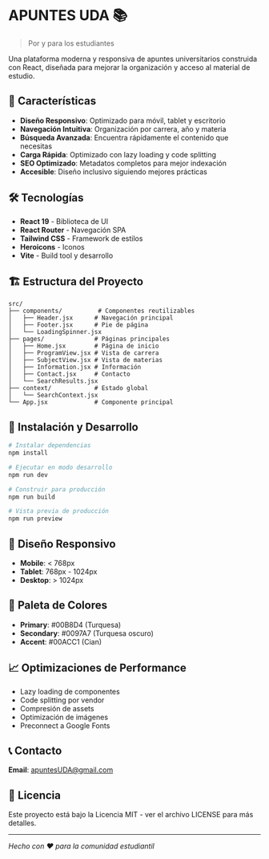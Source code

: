 # APUNTES UDA 📚

> Por y para los estudiantes

Una plataforma moderna y responsiva de apuntes universitarios construida con React, diseñada para mejorar la organización y acceso al material de estudio.

## 🚀 Características

- **Diseño Responsivo**: Optimizado para móvil, tablet y escritorio
- **Navegación Intuitiva**: Organización por carrera, año y materia
- **Búsqueda Avanzada**: Encuentra rápidamente el contenido que necesitas
- **Carga Rápida**: Optimizado con lazy loading y code splitting
- **SEO Optimizado**: Metadatos completos para mejor indexación
- **Accesible**: Diseño inclusivo siguiendo mejores prácticas

## 🛠️ Tecnologías

- **React 19** - Biblioteca de UI
- **React Router** - Navegación SPA
- **Tailwind CSS** - Framework de estilos
- **Heroicons** - Iconos
- **Vite** - Build tool y desarrollo

## 🏗️ Estructura del Proyecto

```
src/
├── components/          # Componentes reutilizables
│   ├── Header.jsx      # Navegación principal
│   ├── Footer.jsx      # Pie de página
│   └── LoadingSpinner.jsx
├── pages/              # Páginas principales
│   ├── Home.jsx        # Página de inicio
│   ├── ProgramView.jsx # Vista de carrera
│   ├── SubjectView.jsx # Vista de materias
│   ├── Information.jsx # Información
│   ├── Contact.jsx     # Contacto
│   └── SearchResults.jsx
├── context/            # Estado global
│   └── SearchContext.jsx
└── App.jsx             # Componente principal
```

## 🚀 Instalación y Desarrollo

```bash
# Instalar dependencias
npm install

# Ejecutar en modo desarrollo
npm run dev

# Construir para producción
npm run build

# Vista previa de producción
npm run preview
```

## 📱 Diseño Responsivo

- **Mobile**: < 768px
- **Tablet**: 768px - 1024px  
- **Desktop**: > 1024px

## 🎨 Paleta de Colores

- **Primary**: #00B8D4 (Turquesa)
- **Secondary**: #0097A7 (Turquesa oscuro)
- **Accent**: #00ACC1 (Cian)

## 📈 Optimizaciones de Performance

- Lazy loading de componentes
- Code splitting por vendor
- Compresión de assets
- Optimización de imágenes
- Preconnect a Google Fonts

## 📞 Contacto

**Email**: apuntesUDA@gmail.com

## 📄 Licencia

Este proyecto está bajo la Licencia MIT - ver el archivo LICENSE para más detalles.

---

*Hecho con ❤️ para la comunidad estudiantil*
